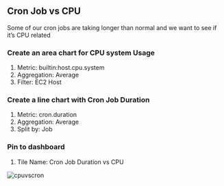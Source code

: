 ## Cron Job vs CPU
Some of our cron jobs are taking longer than normal and we want to see if it’s CPU related

### Create an area chart for CPU system Usage
1. Metric: builtin:host.cpu.system
2. Aggregation: Average
3. Filter: EC2 Host

### Create a line chart with Cron Job Duration
1. Metric: cron.duration
2. Aggregation: Average
3. Split by: Job

### Pin to dashboard
1. Tile Name: Cron Job Duration vs CPU

![cpuvscron](../../assets/images/cpuvscron.png)
